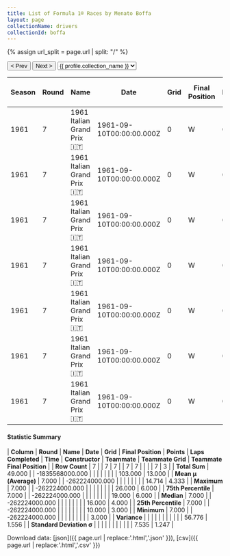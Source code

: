 ```yaml
---
title: List of Formula 1® Races by Menato Boffa
layout: page
collectionName: drivers
collectionId: boffa
---
```


{% assign url_split = page.url | split: "/" %}
<div id="collection-navigation">
<button onclick="selector.options[selector.selectedIndex-1].value && (window.location = selector.options[selector.selectedIndex-1].value);">&lt; Prev</button>
<button onclick="selector.options[selector.selectedIndex+1].value && (window.location = selector.options[selector.selectedIndex+1].value);">Next &gt;</button>
<select id="selector" onchange="this.options[this.selectedIndex].value && (window.location = this.options[this.selectedIndex].value);">
  {% for collectionId in site.data[page.collectionName].refs %}
    {% if collectionId == page.collectionId %}
      {% assign selected = "selected" %}
    {% else %}
      {% assign selected = "" %}
    {% endif %}
    {% assign profile = site.data[page.collectionName][collectionId].profile %}
    <option value="/f1/{{ page.collectionName }}/{{ collectionId }}/{{ url_split[4] }}" {{ selected }}>{{ profile.collection_name }}</option>
  {% endfor %}
</select>
</div>

| Season | Round | Name | Date | Grid | Final Position | Points | Laps Completed | Time | Constructor | Teammate | Teammate Grid | Teammate Final Position |
|--|--|--|--|--|--|--|--|--|--|--|--|--|
| 1961 | 7 | 1961 Italian Grand Prix 🇮🇹 | 1961-09-10T00:00:00.000Z | 0 | W | 0.0 | 0 |   | Cooper-Climax 🇬🇧 | [Bruce McLaren 🇳🇿](/f1/drivers/mclaren) | 14 | 3 |
| 1961 | 7 | 1961 Italian Grand Prix 🇮🇹 | 1961-09-10T00:00:00.000Z | 0 | W | 0.0 | 0 |   | Cooper-Climax 🇬🇧 | [Jackie Lewis 🇬🇧](/f1/drivers/lewis) | 16 | 4 |
| 1961 | 7 | 1961 Italian Grand Prix 🇮🇹 | 1961-09-10T00:00:00.000Z | 0 | W | 0.0 | 0 |   | Cooper-Climax 🇬🇧 | [Roy Salvadori 🇬🇧](/f1/drivers/salvadori) | 18 | 6 |
| 1961 | 7 | 1961 Italian Grand Prix 🇮🇹 | 1961-09-10T00:00:00.000Z | 0 | W | 0.0 | 0 |   | Cooper-Climax 🇬🇧 | [Jack Brabham 🇦🇺](/f1/drivers/jack_brabham) | 10 | R |
| 1961 | 7 | 1961 Italian Grand Prix 🇮🇹 | 1961-09-10T00:00:00.000Z | 0 | W | 0.0 | 0 |   | Cooper-Climax 🇬🇧 | [Jack Fairman 🇬🇧](/f1/drivers/fairman) | 26 | R |
| 1961 | 7 | 1961 Italian Grand Prix 🇮🇹 | 1961-09-10T00:00:00.000Z | 0 | W | 0.0 | 0 |   | Cooper-Climax 🇬🇧 | [John Surtees 🇬🇧](/f1/drivers/surtees) | 19 | R |
| 1961 | 7 | 1961 Italian Grand Prix 🇮🇹 | 1961-09-10T00:00:00.000Z | 0 | W | 0.0 | 0 |   | Cooper-Climax 🇬🇧 | [Alfonso Thiele 🇺🇸](/f1/drivers/thiele) | 0 | W |

#### Statistic Summary

| **Column** | **Round** | **Name** | **Date** | **Grid** | **Final Position** | **Points** | **Laps Completed** | **Time** | **Constructor** | **Teammate** | **Teammate Grid** | **Teammate Final Position** |
| **Row Count** | 7 |  | 7 | 7 |  | 7 | 7 |  |  |  | 7 | 3 |
| **Total Sum** | 49.000 |  | -1835568000.000 |  |  |  |  |  |  |  | 103.000 | 13.000 |
| **Mean μ (Average)** | 7.000 |  | -262224000.000 |  |  |  |  |  |  |  | 14.714 | 4.333 |
| **Maximum** | 7.000 |  | -262224000.000 |  |  |  |  |  |  |  | 26.000 | 6.000 |
| **75th Percentile** | 7.000 |  | -262224000.000 |  |  |  |  |  |  |  | 19.000 | 6.000 |
| **Median** | 7.000 |  | -262224000.000 |  |  |  |  |  |  |  | 16.000 | 4.000 |
| **25th Percentile** | 7.000 |  | -262224000.000 |  |  |  |  |  |  |  | 10.000 | 3.000 |
| **Minimum** | 7.000 |  | -262224000.000 |  |  |  |  |  |  |  |  | 3.000 |
| **Variance** |  |  |  |  |  |  |  |  |  |  | 56.776 | 1.556 |
| **Standard Deviation σ** |  |  |  |  |  |  |  |  |  |  | 7.535 | 1.247 |

Download data: [json]({{ page.url | replace:'.html','.json' }}), [csv]({{ page.url | replace:'.html','.csv' }})
